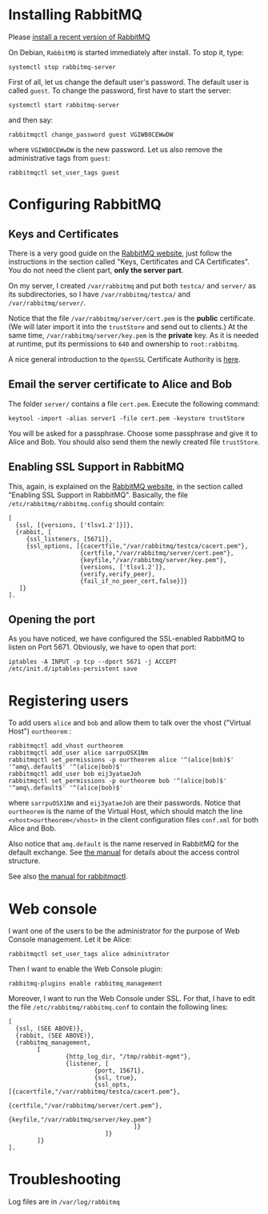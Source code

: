 
Installing RabbitMQ
===================

Please [install a recent version of RabbitMQ](https://www.rabbitmq.com/install-debian.html)

On Debian, `RabbitMQ` is started immediately after install. To stop it, type:

    systemctl stop rabbitmq-server

First of all, let us change the default user's password. The default user is called `guest`.
To change the password, first have to start the server:

    systemctl start rabbitmq-server

and then say:

    rabbitmqctl change_password guest VGIWB0CEWwDW

where `VGIWB0CEWwDW` is the new password. Let us also remove the administrative tags from `guest`:

    rabbitmqctl set_user_tags guest    


Configuring RabbitMQ
====================

Keys and Certificates
---------------------

There is a very good guide on the [RabbitMQ website](https://www.rabbitmq.com/ssl.html), just follow the 
instructions in the section called "Keys, Certificates and CA Certificates". You do not need the
client part, **only the server part**. 

On my server, I created ``/var/rabbitmq`` and put both ``testca/`` and ``server/`` as its subdirectories, so I have
`/var/rabbitmq/testca/` and `/var/rabbitmq/server/`.

Notice that the file `/var/rabbitmq/server/cert.pem` is the __public__ certificate. (We will later import it into the
`trustStore` and send out to clients.) At the same time, `/var/rabbitmq/server/key.pem` is the __private__ key. As
it is needed at runtime, put its permissions to `640` and ownership to `root:rabbitmq`.

A nice general introduction to the `OpenSSL` Certificate Authority 
is [here](https://jamielinux.com/docs/openssl-certificate-authority/).


Email the server certificate to Alice and Bob
--------------------------------------------

The folder ``server/`` contains a file `cert.pem`. Execute the following command:

    keytool -import -alias server1 -file cert.pem -keystore trustStore

You will be asked for a passphrase. Choose some passphrase and give it to Alice and Bob. You should
also send them the newly created file `trustStore`.

Enabling SSL Support in RabbitMQ
--------------------------------

This, again, is explained on the [RabbitMQ website](https://www.rabbitmq.com/ssl.html), in the section
called "Enabling SSL Support in RabbitMQ". Basically, the file `/etc/rabbitmq/rabbitmq.config` should contain:

    [ 
      {ssl, [{versions, ['tlsv1.2']}]},
      {rabbit, [
         {ssl_listeners, [5671]},
         {ssl_options, [{cacertfile,"/var/rabbitmq/testca/cacert.pem"},
                        {certfile,"/var/rabbitmq/server/cert.pem"},
                        {keyfile,"/var/rabbitmq/server/key.pem"},
                        {versions, ['tlsv1.2']},
                        {verify,verify_peer},  
                        {fail_if_no_peer_cert,false}]}
       ]}
    ].



Opening the port
----------------

As you have noticed, we have configured the SSL-enabled RabbitMQ to listen on Port 5671.
Obviously, we have to open that port:

    iptables -A INPUT -p tcp --dport 5671 -j ACCEPT
    /etc/init.d/iptables-persistent save

Registering users
=================

To add users `alice` and `bob` and allow them to talk over the vhost ("Virtual Host") `ourtheorem` :

    rabbitmqctl add_vhost ourtheorem
    rabbitmqctl add_user alice sarrpuOSX1Nm 
    rabbitmqctl set_permissions -p ourtheorem alice '^(alice|bob)$' '^amq\.default$' '^(alice|bob)$'
    rabbitmqctl add_user bob eij3yataeJoh
    rabbitmqctl set_permissions -p ourtheorem bob '^(alice|bob)$' '^amq\.default$' '^(alice|bob)$'

where `sarrpuOSX1Nm` and `eij3yataeJoh` are their passwords. Notice that `ourtheorem` is the name of the Virtual Host,
which should match the line `<vhost>ourtheorem</vhost>` in the client configuration files `conf.xml` for both Alice
and Bob. 

Also notice that `amq.default` is the name reserved in RabbitMQ for the default exchange. 
See [the manual](https://www.rabbitmq.com/access-control.html) for details about the access control structure.

See also [the manual for rabbitmqctl](https://www.rabbitmq.com/man/rabbitmqctl.1.man.html).

Web console
===========

I want one of the users to be the administrator for the purpose of Web Console
management. Let it be Alice:

    rabbitmqctl set_user_tags alice administrator

Then I want to enable the Web Console plugin:

    rabbitmq-plugins enable rabbitmq_management

Moreover, I want to run the Web Console under SSL. For that, I have to edit the file ``/etc/rabbitmq/rabbitmq.conf``
to contain the following lines:

    [
      {ssl, (SEE ABOVE)},
      {rabbit, (SEE ABOVE)},
      {rabbitmq_management, 
            [ 
                    {http_log_dir, "/tmp/rabbit-mgmt"},
                    {listener, [
                            {port, 15671}, 
                            {ssl, true},
                            {ssl_opts, [{cacertfile,"/var/rabbitmq/testca/cacert.pem"},
                                        {certfile,"/var/rabbitmq/server/cert.pem"},
                                        {keyfile,"/var/rabbitmq/server/key.pem"}
                                       ]}
                               ]}
            ]}
    ].

Troubleshooting
===============

Log files are in ``/var/log/rabbitmq``


